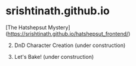 # srishtinath.github.io


[The Hatshepsut Mystery] (https://srishtinath.github.io/hatshepsut_frontend/)

2. DnD Character Creation (under construction)

3. Let's Bake! (under construction)
